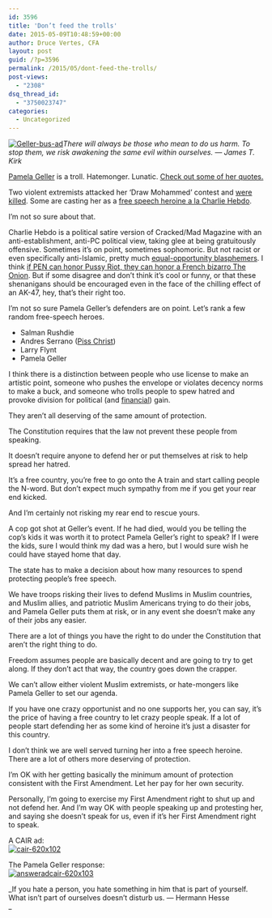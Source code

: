 ```yaml
---
id: 3596
title: 'Don’t feed the trolls'
date: 2015-05-09T10:48:59+00:00
author: Druce Vertes, CFA
layout: post
guid: /?p=3596
permalink: /2015/05/dont-feed-the-trolls/
post-views:
  - "2308"
dsq_thread_id:
  - "3750023747"
categories:
  - Uncategorized
---
```

[<img src="/assets/wp-content/uploads/2015/05/Geller-bus-ad-300x199.jpg" alt="Geller-bus-ad" width="300" height="199" class="alignright size-medium wp-image-3597" srcset="/assets/wp-content/uploads/2015/05/Geller-bus-ad-300x199.jpg 300w, /assets/wp-content/uploads/2015/05/Geller-bus-ad.jpg 562w" sizes="(max-width: 300px) 100vw, 300px" />](/assets/wp-content/uploads/2015/05/Geller-bus-ad.jpg)_There will always be those who mean to do us harm. To stop them, we risk awakening the same evil within ourselves. &#8212; James T. Kirk_

[Pamela Geller](http://www.huffingtonpost.com/2015/04/23/killing-jews-is-worship-ads_n_7130264.html) is a troll. Hatemonger. Lunatic. [Check out some of her quotes.](http://mediamatters.org/research/2010/07/14/memo-to-media-pamela-geller-does-not-belong-on/167700)

Two violent extremists attacked her ‘Draw Mohammed’ contest and [were killed](http://www.newser.com/story/206299/2-shot-dead-outside-texas-draw-mohammed-contest.html). Some are casting her as a [free speech heroine a la Charlie Hebdo](http://www.washingtonpost.com/blogs/erik-wemple/wp/2015/05/07/the-week-that-cable-news-failed-free-expression/).

I’m not so sure about that. 

Charlie Hebdo is a political satire version of Cracked/Mad Magazine with an anti-establishment, anti-PC political view, taking glee at being gratuitously offensive. Sometimes it’s on point, sometimes sophomoric. But not racist or even specifically anti-Islamic, pretty much [equal-opportunity blasphemers](http://www.theatlantic.com/international/archive/2015/05/charlie-hebdo-trudeau-pen-garland/392255/). I think [if PEN can honor Pussy Riot, they can honor a French bizarro The Onion](http://www.thedailybeast.com/articles/2015/05/05/america-s-literary-elite-takes-a-bold-stand-against-dead-journalists.html). But if some disagree and don’t think it’s cool or funny, or that these shenanigans should be encouraged even in the face of the chilling effect of an AK-47, hey, that’s their right too.

I’m not so sure Pamela Geller’s defenders are on point. Let’s rank a few random free-speech heroes.

  * Salman Rushdie
  * Andres Serrano ([Piss Christ](http://en.wikipedia.org/wiki/Piss_Christ))
  * Larry Flynt
  * Pamela Geller

I think there is a distinction between people who use license to make an artistic point, someone who pushes the envelope or violates decency norms to make a buck, and someone who trolls people to spew hatred and provoke division for political (and [financial](http://www.thedailybeast.com/articles/2015/05/08/muslim-bashing-can-be-very-lucrative.html)) gain. 

They aren’t all deserving of the same amount of protection.

The Constitution requires that the law not prevent these people from speaking. 

It doesn’t require anyone to defend her or put themselves at risk to help spread her hatred. 

It’s a free country, you’re free to go onto the A train and start calling people the N-word. But don’t expect much sympathy from me if you get your rear end kicked. 

And I’m certainly not risking my rear end to rescue yours. 

A cop got shot at Geller’s event. If he had died, would you be telling the cop’s kids it was worth it to protect Pamela Geller’s right to speak? If I were the kids, sure I would think my dad was a hero, but I would sure wish he could have stayed home that day. 

The state has to make a decision about how many resources to spend protecting people’s free speech.

We have troops risking their lives to defend Muslims in Muslim countries, and Muslim allies, and patriotic Muslim Americans trying to do their jobs, and Pamela Geller puts them at risk, or in any event she doesn’t make any of their jobs any easier. 

There are a lot of things you have the right to do under the Constitution that aren’t the right thing to do. 

Freedom assumes people are basically decent and are going to try to get along. If they don’t act that way, the country goes down the crapper.

We can’t allow either violent Muslim extremists, or hate-mongers like Pamela Geller to set our agenda.

If you have one crazy opportunist and no one supports her, you can say, it’s the price of having a free country to let crazy people speak. If a lot of people start defending her as some kind of heroine it’s just a disaster for this country.

I don’t think we are well served turning her into a free speech heroine. There are a lot of others more deserving of protection.

I’m OK with her getting basically the minimum amount of protection consistent with the First Amendment. Let her pay for her own security. 

Personally, I’m going to exercise my First Amendment right to shut up and not defend her. And I’m way OK with people speaking up and protesting her, and saying she doesn’t speak for us, even if it’s her First Amendment right to speak.

A CAIR ad:  
[<img src="/assets/wp-content/uploads/2015/05/cair-620x102.jpeg" alt="cair-620x102" width="620" height="102" class="aligncenter size-full wp-image-3604" srcset="/assets/wp-content/uploads/2015/05/cair-620x102.jpeg 620w, /assets/wp-content/uploads/2015/05/cair-620x102-300x49.jpeg 300w" sizes="(max-width: 620px) 100vw, 620px" />](/assets/wp-content/uploads/2015/05/cair-620x102.jpeg)

The Pamela Geller response:  
[<img src="/assets/wp-content/uploads/2015/05/answeradcair-620x103.jpg" alt="answeradcair-620x103" width="620" height="103" class="aligncenter size-full wp-image-3605" srcset="/assets/wp-content/uploads/2015/05/answeradcair-620x103.jpg 620w, /assets/wp-content/uploads/2015/05/answeradcair-620x103-300x49.jpg 300w" sizes="(max-width: 620px) 100vw, 620px" />](/assets/wp-content/uploads/2015/05/answeradcair-620x103.jpg)

_If you hate a person, you hate something in him that is part of yourself. What isn’t part of ourselves doesn’t disturb us. &#8212; Hermann Hesse  
_

